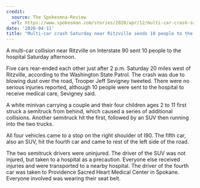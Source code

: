 ```yaml
---
credit:
  source: The Spokesmna-Review
  url: https://www.spokesman.com/stories/2020/apr/12/multi-car-crash-saturday-near-ritzville-sends-10-p/
date: '2020-04-11'
title: "Multi-car crash Saturday near Ritzville sends 10 people to the hospital"
---
```

A multi-car collision near Ritzville on Interstate 90 sent 10 people to the hospital Saturday afternoon.

Five cars rear-ended each other just after 2 p.m. Saturday 20 miles west of Ritzville, according to the Washington State Patrol. The crash was due to blowing dust over the road, Trooper Jeff Sevigney tweeted. There were no serious injuries reported, although 10 people were sent to the hospital to receive medical care, Sevigney said.

A white minivan carrying a couple and their four children ages 2 to 11 first struck a semitruck from behind, which caused a series of additional collisions. Another semitruck hit the first, followed by an SUV then running into the two trucks.

All four vehicles came to a stop on the right shoulder of I90. The fifth car, also an SUV, hit the fourth car and came to rest of the left side of the road.

The two semitruck drivers were uninjured. The driver of the SUV was not injured, but taken to a hospital as a precaution. Everyone else received injuries and were transported to a nearby hospital. The driver of the fourth car was taken to Providence Sacred Heart Medical Center in Spokane. Everyone involved was wearing their seat belt.
